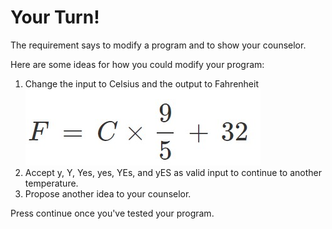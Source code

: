 # Your Turn!

The requirement says to modify a program and to show your counselor.

Here are some ideas for how you could modify your program:
1. Change the input to Celsius and the output to Fahrenheit  ![Celsius to Fahrenheit](./assets/ctof_formula.jpg)
2. Accept y, Y, Yes, yes, YEs, and yES as valid input to continue to another temperature.
3. Propose another idea to your counselor.

Press continue once you've tested your program.
